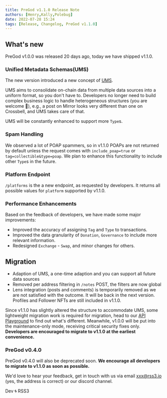 ```yaml
---
title: PreGod v1.1.0 Release Note
authors: [Henry,Kally,Polebug]
date: 2022-07-28 15:24
tags: [Release, Changelog, PreGod v1.1.0]
---
```

## What's new

PreGod v1.0.0 was released 20 days ago, today we have shipped v1.1.0.

### Unified Metadata Schemas(UMS)

The new version introduced a new concept of [UMS](/docs/product/PreGod/unified_metadata_schemas).

UMS aims to consolidate on-chain data from multiple data sources into a uniform format, so you don't have to. Developers no longer need to build complex business logic to handle heterogeneous structures (you are welcome 🥳), e.g., a post on Mirror looks very different than one on Crossbell, and UMS takes care of that.

UMS will be constantly enhanced to support more `Type`s.

### Spam Handling

We observed a lot of POAP spammers, so in v1.1.0 POAPs are not returned by default unless the request comes with `include_poap=true` or `tag=collectible&type=poap`. We plan to enhance this functionality to include other `Type`s in the future.

### Platform Endpoint

`/platforms` is the a new endpoint, as requested by developers. It returns all possible values for `platform` supported by v1.1.0.

### Performance Enhancements

Based on the feedback of developers, we have made some major improvements:

- Improved the accuracy of assigning `Tag` and `Type` to transactions.
- Improved the data granularity of `Donation`, `Governance` to include more relevant information.
- Redesigned `Exchange` - `Swap`, and minor changes for others.

## Migration

- Adaption of UMS, a one-time adaption and you can support all future data sources
- Removed per address filtering in `/notes` POST, the filters are now global
- Lens integration (posts and comments) is temporarily removed as we are not satisfied with the  outcome. It will be back in the next version. Profiles and Follower NFTs are still included in v1.1.0.

Since v1.1.0 has slightly altered the structure to accommodate UMS, some lightweight migration work is required for migration, head to our [API Playground](/PreGod/api) to find out what's different. Meanwhile, v1.0.0 will be put into the maintenance-only mode, receiving critical security fixes only. **Developers are encouraged to migrate to v1.1.0 at the earliest convenience.**

### PreGod v0.4.0

PreGod v0.4.0 will also be deprecated soon. **We encourage all developers to migrate to v1.1.0 as soon as possible.**

We'd love to hear your feedback, get in touch with us via email [xxx@rss3.io](mailto:xxx@rss3.io) (yes, the address is correct) or our discord channel.

Dev 🌀 RSS3
